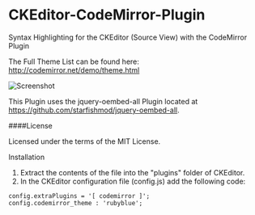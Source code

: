 CKEditor-CodeMirror-Plugin
==========================

Syntax Highlighting for the CKEditor (Source View) with the CodeMirror Plugin

The Full Theme List can be found here: http://codemirror.net/demo/theme.html

![Screenshot](http://www.watchersnet.de/Portals/0/screenshots/dnn/CKEditorSourceView.png)



This Plugin uses the jquery-oembed-all Plugin  located at https://github.com/starfishmod/jquery-oembed-all.




####License

Licensed under the terms of the MIT License.

Installation

 1. Extract the contents of the file into the "plugins" folder of CKEditor.
 2. In the CKEditor configuration file (config.js) add the following code:

````
config.extraPlugins = '[ codemirror ]';
config.codemirror_theme : 'rubyblue';
````